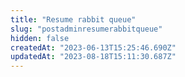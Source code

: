```yaml
---
title: "Resume rabbit queue"
slug: "postadminresumerabbitqueue"
hidden: false
createdAt: "2023-06-13T15:25:46.690Z"
updatedAt: "2023-08-18T15:11:30.687Z"
---
```

